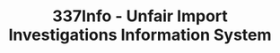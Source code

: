 ---
bigquery: https://console.cloud.google.com/bigquery?p=patents-public-data&d=usitc_investigations&page=dataset&project=sheets-management-319211
citation: US International Trade Commission 337Info Unfair Import Investigations Information
  System
contributors: US International Trade Comission
cost: None
description: US International Trade Commission 337Info Unfair Import Investigations
  Information System contains data on investigations done under Section 337. Section
  337 declares the infringement of certain statutory intellectual property rights
  and other forms of unfair competition in import trade to be unlawful practices.
  Most Section 337 investigations involve allegations of patent or registered trademark
  infringement.
documentation: FAQ and tutorial available on the site
last_edit: Mon, 04 Apr 2022 19:10:40 GMT
location: https://pubapps2.usitc.gov/337external/
maintained_by: US International Trade Comission
schema_fields: '[''invUnfairAct'', ''complainant'', ''teoProceedingInvolved'', ''id'',
  ''htsNumbers'', ''ouiiAttorney'', ''scheduledEndDateEvidHear'', ''markmanHearing'',
  ''dateOfPublicationFrNotice'', ''lastUpdated'', ''targetDate'', ''investigationNo'',
  ''finalDetViolation'', ''currentStatus'', ''finalIdOnViolationIssue'', ''publication_number'',
  ''currentActiveALJ'', ''internalRemand'', ''aljAssigned'', ''teoIdDueDate'', ''patentNumbers'',
  ''finalIdOnViolationDue'', ''reportingRequirements'', ''copyrightNumbers'', ''teoReliefGranted'',
  ''issueDateOtherNonFinal'', ''gcAttorney'', ''investigationTermDate'', ''startDateMarkmanHearing'',
  ''teoIdIssueDate'', ''cafcAppeals'', ''patentNumber'', ''dateCreated'', ''actualStartDateEvidHear'',
  ''ouiiParticipation'', ''title'', ''trademarkNumbers'', ''dateComplaintFiled'',
  ''actualEndDateEvidHear'', ''scheduledStartDateEvidHear'', ''respondent'', ''finalDetNoViolation'',
  ''endDateMarkmanHearing'', ''investigationType'', ''docketNo'']'
shortname: unfair_import_investigations
tags:
- import
- legal
- trade
timeframe: 2008-2021 (prior to 2008 downloadable as a JSON file)
title: 337Info - Unfair Import Investigations Information System
uuid: 2721f5ec-e599-4890-9265-9706719fc71e
---